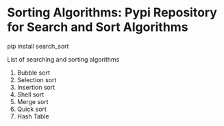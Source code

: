 # Sorting Algorithms: Pypi Repository for Search and Sort Algorithms

pip install search_sort

List of searching and sorting algorithms
1. Bubble sort
2. Selection sort
3. Insertion sort
4. Shell sort
5. Merge sort
6. Quick sort
7. Hash Table
